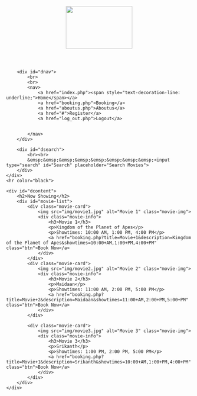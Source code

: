 <!DOCTYPE html>
<html lang="en">
<head>
    <meta charset="UTF-8">
    <meta name="viewport" content="width=device-width, initial-scale=1.0">
    <title>lookmyshow</title>
    <link rel="stylesheet" href="style.css">
</head>
<body>
    <div id="dtemp">
        <div id="dheader">
            <header align="left">
                <img src="img/look-removebg-preview.png" height="115px" width="180px">
            </header>
        </div>

        <div id="dnav">
            <br>
            <br>
            <nav>
                <a href="index.php"><span style="text-decoration-line: underline;">Home</span></a>
                <a href="booking.php">Booking</a>
                <a href="aboutus.php">Aboutus</a>
                <a href="#">Register</a>
                <a href="log_out.php">Logout</a>


            </nav>
        </div>

        <div id="dsearch">
            <br><br>
            &emsp;&emsp;&emsp;&emsp;&emsp;&emsp;&emsp;&emsp;<input type="search" id="Search" placeholder="Search Movies">
        </div>
    </div>
    <hr color="black">

    <div id="dcontent">
        <h2>Now Showing</h2>
        <div id="movie-list">
            <div class="movie-card">
                <img src="img/movie1.jpg" alt="Movie 1" class="movie-img">
                <div class="movie-info">
                    <h3>Movie 1</h3>
                    <p>Kingdom of the Planet of Apes</p>
                    <p>Showtimes: 10:00 AM, 1:00 PM, 4:00 PM</p>
                    <a href="booking.php?title=Movie+1&description=Kingdom of the Planet of Apes&showtimes=10:00+AM,1:00+PM,4:00+PM" class="btn">Book Now</a>
                </div>
            </div>
            <div class="movie-card">
                <img src="img/movie2.jpg" alt="Movie 2" class="movie-img">
                <div class="movie-info">
                    <h3>Movie 2</h3>
                    <p>Maidaan</p>
                    <p>Showtimes: 11:00 AM, 2:00 PM, 5:00 PM</p>
                    <a href="booking.php?title=Movie+2&description=Maidaan&showtimes=11:00+AM,2:00+PM,5:00+PM" class="btn">Book Now</a>
                </div>
            </div>

            <div class="movie-card">
                <img src="img/movie3.jpg" alt="Movie 3" class="movie-img">
                <div class="movie-info">
                    <h3>Movie 3</h3>
                    <p>Srikanth</p>
                    <p>Showtimes: 1:00 PM, 2:00 PM, 5:00 PM</p>
                    <a href="booking.php?title=Movie+1&description=Srikanth&showtimes=10:00+AM,1:00+PM,4:00+PM" class="btn">Book Now</a>
                </div>
            </div>
        </div>
    </div>
</body>
</html>
